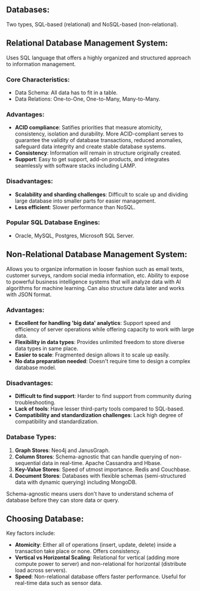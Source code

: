 ## Databases:
Two types, SQL-based (relational) and NoSQL-based (non-relational).

## Relational Database Management System:
Uses SQL language that offers a highly organized and structured approach to information management. 

### Core Characteristics:
- Data Schema: All data has to fit in a table.
- Data Relations: One-to-One, One-to-Many, Many-to-Many.

### Advantages:
- **ACID compliance**: Satifies priorities that measure atomicity, consistency, isolation and durability. More ACID-compliant serves to guarantee the validity of database transactions, reduced anomalies, safeguard data integrity and create stable database systems.
- **Consistency**: Information will remain in structure originally created.
- **Support**: Easy to get support, add-on products, and integrates seamlessly with software stacks including LAMP.

### Disadvantages:
- **Scalability and sharding challenges**: Difficult to scale up and dividing large database into smaller parts for easier management.
- **Less efficient**: Slower performance than NoSQL.

### Popular SQL Database Engines:
- Oracle, MySQL, Postgres, Microsoft SQL Server.


## Non-Relational Database Management System:
Allows you to organize information in looser fashion such as email texts, customer surveys, random social media information, etc. Ability to expose to powerful business intelligence systems that will analyze data with AI algorithms for machine learning. Can also structure data later and works with JSON format. 

### Advantages:
- **Excellent for handling 'big data' analytics**: Support speed and efficiency of server operations while offering capacity to work with large data.
- **Flexibility in data types**: Provides unlimited freedom to store diverse data types in same place.
- **Easier to scale**: Fragmented design allows it to scale up easily. 
- **No data preparation needed**: Doesn't require time to design a complex database model. 

### Disadvantages:
- **Difficult to find support**: Harder to find support from community during troubleshooting.
- **Lack of tools**: Have lesser third-party tools compared to SQL-based. 
- **Compatibility and standardization challenges**: Lack high degree of compatibility and standardization.

### Database Types:
1) **Graph Stores**: Neo4j and JanusGraph.
2) **Column Stores**: Schema-agnostic that can handle querying of non-sequential data in real-time. Apache Cassandra and Hbase. 
3) **Key-Value Stores**: Speed of utmost importance. Redis and Couchbase.
4) **Document Stores**: Databases with flexible schemas (semi-structured data with dynamic querying) including MongoDB.

Schema-agnostic means users don't have to understand schema of database before they can store data or query.

## Choosing Database:
Key factors include:
- **Atomicity**: Either all of operations (insert, update, delete) inside a transaction take place or none. Offers consistency.
- **Vertical vs Horizontal Scaling**: Relational for vertical (adding more compute power to server) and non-relational for horizontal (distribute load across servers).
- **Speed**: Non-relational database offers faster performance. Useful for real-time data such as sensor data.


